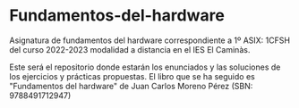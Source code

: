 # Fundamentos-del-hardware
Asignatura de fundamentos del hardware correspondiente a 1º ASIX: 1CFSH del curso 2022-2023 modalidad a distancia en el IES El Caminàs.

Este será el repositorio donde estarán los enunciados y las soluciones de los ejercicios y prácticas propuestas. El libro que se ha seguido es "Fundamentos del hardware" de Juan Carlos Moreno Pérez (SBN: 9788491712947)

